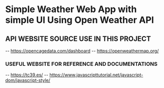 # Simple Weather Web App with simple UI Using Open Weather API

## API WEBSITE SOURCE USE IN THIS PROJECT

-- https://opencagedata.com/dashboard
-- https://openweathermap.org/

### USEFUL WEBSITE FOR REFERENCE AND DOCUMENTATIONS

-- https://tc39.es/
-- https://www.javascripttutorial.net/javascript-dom/javascript-style/
